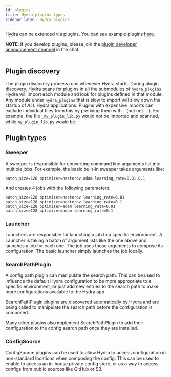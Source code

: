 ```yaml
---
id: plugins
title: Hydra plugins types
sidebar_label: Hydra plugins
---
```


Hydra can be extended via plugins.
You can see example plugins [here](https://github.com/facebookresearch/hydra/tree/1.0_branch/examples/plugins).

<div class="alert alert--info" role="alert">
<strong>NOTE</strong>:
If you develop plugins, please join the <a href="https://hydra-framework.zulipchat.com/#narrow/stream/233935-Hydra-plugin.20dev.20announcements">plugin developer announcement channel</a> in the chat.
</div>
<br/>



## Plugin discovery
The plugin discovery process runs whenever Hydra starts. During plugin discovery, Hydra scans for plugins in all the submodules of `hydra_plugins`. Hydra will import each module and look for plugins defined in that module.
Any module under `hydra_plugins` that is slow to import will slow down the startup of _ALL_ Hydra applications.
Plugins with expensive imports can exclude individual files from this by prefixing them with `_` (but not `__`).
For example, the file `_my_plugin_lib.py` would not be imported and scanned, while `my_plugin_lib.py` would be.

## Plugin types
### Sweeper
A sweeper is responsible for converting command line arguments list into multiple jobs.
For example, the basic built-in sweeper takes arguments like:
```
batch_size=128 optimizer=nesterov,adam learning_rate=0.01,0.1 
```

And creates 4 jobs with the following parameters:
```
batch_size=128 optimizer=nesterov learning_rate=0.01
batch_size=128 optimizer=nesterov learning_rate=0.1
batch_size=128 optimizer=adam learning_rate=0.01
batch_size=128 optimizer=adam learning_rate=0.1
```

### Launcher
Launchers are responsible for launching a job to a specific environment.
A Launcher is taking a batch of argument lists like the one above and launches a job for each one.
The job uses those arguments to compose its configuration.
The basic launcher simply launches the job locally. 

### SearchPathPlugin
A config path plugin can manipulate the search path.
This can be used to influence the default Hydra configuration to be more appropriate to a specific environment,
or just add new entries to the search path to make more configurations available to the Hydra app.

SearchPathPlugin plugins are discovered automatically by Hydra and are being called to manipulate the search path before
the configuration is composed.

Many other plugins also implement SearchPathPlugin to add their configuration to the config search path once they are installed. 

### ConfigSource
ConfigSource plugins can be used to allow Hydra to access configuration in non-standard locations when composing the config.
This can be used to enable to access an in-house private config store, or as a way to access configs from public sources like GitHub or S3.
